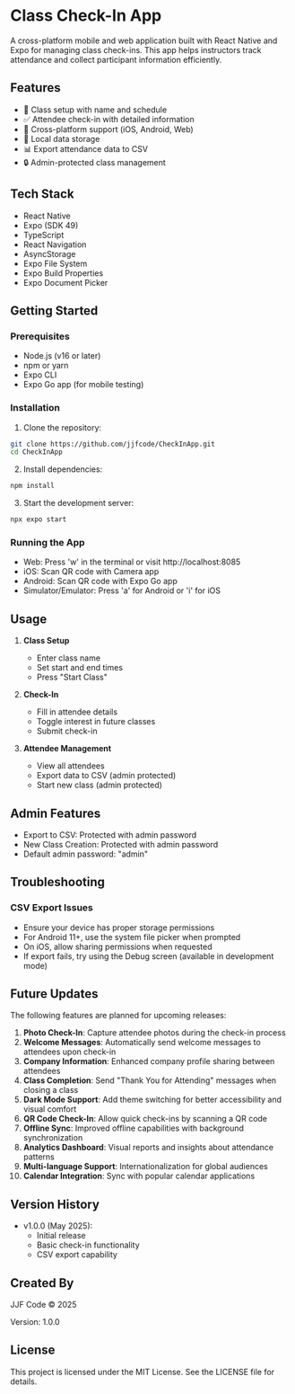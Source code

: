 # Class Check-In App

A cross-platform mobile and web application built with React Native and Expo for managing class check-ins. This app helps instructors track attendance and collect participant information efficiently.

## Features

- 📝 Class setup with name and schedule
- ✅ Attendee check-in with detailed information
- 📱 Cross-platform support (iOS, Android, Web)
- 💾 Local data storage
- 📊 Export attendance data to CSV
- 🔒 Admin-protected class management

## Tech Stack

- React Native
- Expo (SDK 49)
- TypeScript
- React Navigation
- AsyncStorage
- Expo File System
- Expo Build Properties
- Expo Document Picker

## Getting Started

### Prerequisites

- Node.js (v16 or later)
- npm or yarn
- Expo CLI
- Expo Go app (for mobile testing)

### Installation

1. Clone the repository:
```bash
git clone https://github.com/jjfcode/CheckInApp.git
cd CheckInApp
```

2. Install dependencies:
```bash
npm install
```

3. Start the development server:
```bash
npx expo start
```

### Running the App

- Web: Press 'w' in the terminal or visit http://localhost:8085
- iOS: Scan QR code with Camera app
- Android: Scan QR code with Expo Go app
- Simulator/Emulator: Press 'a' for Android or 'i' for iOS

## Usage

1. **Class Setup**
   - Enter class name
   - Set start and end times
   - Press "Start Class"

2. **Check-In**
   - Fill in attendee details
   - Toggle interest in future classes
   - Submit check-in

3. **Attendee Management**
   - View all attendees
   - Export data to CSV (admin protected)
   - Start new class (admin protected)

## Admin Features

- Export to CSV: Protected with admin password
- New Class Creation: Protected with admin password
- Default admin password: "admin"

## Troubleshooting

### CSV Export Issues
- Ensure your device has proper storage permissions
- For Android 11+, use the system file picker when prompted
- On iOS, allow sharing permissions when requested
- If export fails, try using the Debug screen (available in development mode)

## Future Updates

The following features are planned for upcoming releases:

1. **Photo Check-In**: Capture attendee photos during the check-in process
2. **Welcome Messages**: Automatically send welcome messages to attendees upon check-in
3. **Company Information**: Enhanced company profile sharing between attendees
4. **Class Completion**: Send "Thank You for Attending" messages when closing a class
5. **Dark Mode Support**: Add theme switching for better accessibility and visual comfort
6. **QR Code Check-In**: Allow quick check-ins by scanning a QR code
7. **Offline Sync**: Improved offline capabilities with background synchronization
8. **Analytics Dashboard**: Visual reports and insights about attendance patterns
9. **Multi-language Support**: Internationalization for global audiences
10. **Calendar Integration**: Sync with popular calendar applications

## Version History

- v1.0.0 (May 2025):
  - Initial release
  - Basic check-in functionality
  - CSV export capability

## Created By

JJF Code © 2025

Version: 1.0.0

## License

This project is licensed under the MIT License. See the LICENSE file for details.

